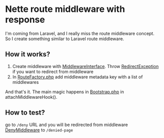 # Nette route middleware with response
I'm coming from Laravel, and I really miss the route middleware concept.   
So I create something similar to Laravel route middleware.

## How it works?
1. Create middleware with [MiddlewareInterface](./app/Interfaces/MiddlewareInterface.php). Throw [RedirectException](./app/Exception/RedirectException.php) if you want to redirect from middleware
2. In [RouteFactory.php](./app/Core/RouterFactory.php) add middleware metadata key with a list of middlewares

And that's it. The main magic happens in [Bootstrap.php](./app/Bootstrap.php) in attachMiddlewareHook().

## How to test?
go to `/deny` URL and you will be redirected from middleware [DenyMiddleware](./app/Http/Middleware/DenyMiddleware.php) to `/denied-page` 
